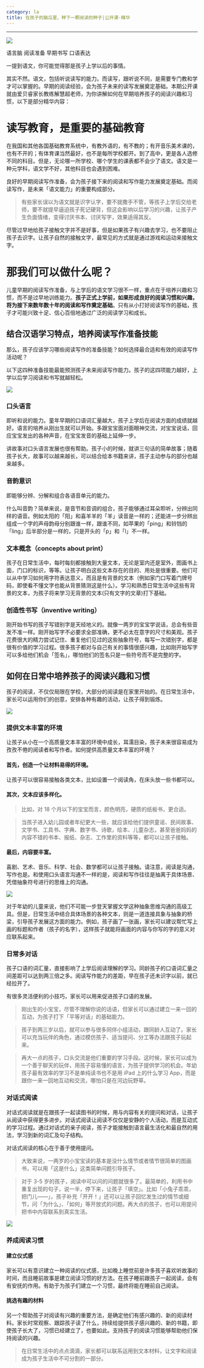 ```yaml
---
category: la
title: 在孩子的脑瓜里，种下一颗阅读的种子|公开课·精华
---
```





-----------
![](http://pics.ibrainbaby.cn/2017-08-18-la-lecture-reading-0-6-01.jpg)


语言脑  阅读准备  早期书写  口语表达 

一提到语文，你可能觉得那是孩子上学以后的事情。

其实不然。语文，包括听说读写的能力。而读写，跟听说不同，是需要专门教和学才可以掌握的。早期的阅读经验，会为孩子未来的读写发展奠定基础。本期公开课就由爱贝睿家长教练解慧超老师，为你讲解如何在早期培养孩子的阅读兴趣和习惯，以下是部分精华内容：



# 读写教育，是重要的基础教育

在我国和其他各国基础教育系统中，有教外语的，有不教的；有开音乐美术课的，也有不开的；有体育课当然最好，也不是每所学校都开。到了高中，更是各人选修不同的科目。但是，无论哪一所学校、哪个学生的课表都不会少了语文。语文是一种元学科，语文学不好，其他科目也会遇到困难。

良好的早期阅读写作准备，会为孩子接下来的阅读和写作能力发展奠定基础。而阅读写作，是未来「语文能力」的重要构成部分。

> 有些家长误以为语文就是识字认字，要不就撒手不管，等孩子上学后交给老师，要不就提早逼迫孩子死记硬背，但这会影响以后学习的兴趣，让孩子产生负面情绪，变得讨厌书本、讨厌写字，效果适得其反。

尽管过早地给孩子接触文字并不是好事，但是如果孩子有兴趣去学习，也不要阻止孩子去识字。让孩子自然的接触文字，最常见的方式就是通过游戏和运动来接触文字。

# 那我们可以做什么呢？

儿童早期的阅读写作准备，与上学后的语文学习很不一样，重点在于培养兴趣和习惯，而不是过早地训练能力。**孩子正式上学前，如果形成良好的阅读习惯和兴趣，将为接下来数年数十年的阅读和写作奠定基础**。只有从小打好阅读写作的基础，孩子才可能兴致十足、信心百倍地通过广泛的阅读学习和成长。


## 结合汉语学习特点，培养阅读写作准备技能

那么，孩子应该学习哪些阅读写作的准备技能？如何选择最合适和有效的阅读写作活动呢？

以下这四种准备技能最能预测孩子未来阅读写作能力。孩子的这四项能力越好，上学以后学习阅读和书写就越轻松。

![](http://pics.ibrainbaby.cn/2017-08-18-la-lecture-reading-0-6-02.jpg)

### 口头语言
即听和说的能力。童年早期的口语词汇量越大，孩子上学后在阅读方面的成绩就越好。语言的培养从刚出生就可以开始。多跟宝宝面对面眼神交流，对宝宝说话，回应宝宝发出的各种声音，在宝宝发音的基础上延伸一步。

讲故事对口头语言发展也很有帮助。孩子小的时候，就讲三句话的简单故事；随着孩子长大，故事可以越来越长，可以结合绘本书籍来讲，孩子主动参与的部分也越来越多。

### 音韵意识
即能够分辨、分解和组合各语音单元的能力。

什么叫音韵？简单来说，是音节和音调的组合，孩子能够通过耳朵聆听，分辨出同样的语音。例如太阳的「阳」和喜羊羊的「羊」读音是一样的；还能进一步分辨出组成一个字的声母韵母分别跟谁一样，跟谁不同，如苹果的「ping」和铃铛的「ling」后半部分是一样的，只是开头的「p」和「l」不一样。

### 文本概念（concepts about print）

孩子在日常生活中，每时每刻都接触到大量文本，无论是室内还是室外，图画书上面，门口的标识，等等。让孩子明白这些文本存在的目的、用处是很重要。他们可以从中学习如何用字符表达意义，而且是有背景的文本（例如家门口写着门牌号码，即使看不懂文字也能从背景猜测这是什么）。学习和熟悉日常生活中这些有背景的文本，为孩子将来学习无背景的文本(只有文字的文章)打下基础。


### 创造性书写（inventive writing）

刚开始书写的孩子写错别字是天经地义的。就像一两岁的宝宝学说话，总会有些音发不准一样。刚开始写字不必要求全部准确，更不必太在意字的尺寸和美观。孩子花费很大的精力尝试记住、重复他们见过的这些抽象符号，每写一次错别字，都是很有价值的学习过程。很多孩子都对与自己有关的事情很感兴趣，比如刚开始写字可以多给他们机会「签名」，哪怕他们的签名只是一些符号而不是完整的字。

## 如何在日常中培养孩子的阅读兴趣和习惯

孩子的阅读，不仅仅局限在学校，大部分的阅读是在家里开始的。在日常生活中，家长可以运用你们的创意，安排各种有趣的活动，让孩子得到锻炼。

![](http://pics.ibrainbaby.cn/2017-08-18-la-lecture-reading-0-6-03.jpg)

### 提供文本丰富的环境
让孩子从小在一个高质量文本丰富的环境中成长，耳濡目染，孩子未来很容易成为孜孜不倦的阅读者和写作者。如何提供高质量文本丰富的环境？

#### 首先，创造一个让材料易得的环境。

让孩子可以很容易接触各类文本，比如设置一个阅读角，在床头放一些书都可以。

#### 其次，文本应该多样化。

> 比如，对 18 个月以下的宝宝而言，颜色明亮，硬质的纸板书，更合适。

> 当孩子进入幼儿园或者年纪更大一些，就应该给他们提供童谣、民间故事、文学书、工具书、字典、数字书、诗歌，绘本、儿童杂志，甚至爸爸妈妈的内容不错的书本、报纸、杂志、工作里的资料等等，都可以让孩子接触。

#### 最后，内容要丰富。

喜剧、艺术、音乐、科学、社会、数学都可以让孩子接触。请注意，阅读是沟通，写作也是。和使用口头语言沟通不一样的是，阅读和写作往往是抽离于具体场景、凭借抽象符号进行的思维上的沟通。

![](http://pics.ibrainbaby.cn/2017-08-18-la-lecture-reading-0-6-04.jpg)

对于年幼的儿童来说，他们不可能一步登天掌握文学这种抽象思维沟通的高级工具。但是，日常生活中结合具体场景的各种文本，则是一道连接具象与抽象的桥梁，引导孩子发展这方面的能力。例如，孩子画了一张画，家长可以建议帮忙写上画的标题和作者（孩子的名字），这样孩子就能将画面的内容与你写的字的意义对应联系起来。



### 日常多对话

孩子口语的词汇量，直接影响了上学后阅读理解的学习。同龄孩子的口语词汇量之间差距可以达到两三倍之多。阅读写作能力的差距，早在孩子还未识字以前，就已经拉开了。

有很多灵活便利的小技巧，家长可以用来促进孩子口语的发展。

> 刚出生的小宝宝，尽管不理解你说的话语，但家长可以通过建立一来一回的互动，为孩子打下「平等对话」的基础能力。

> 孩子到两三岁以后，就可以参与很多同伴小组活动，跟同龄人互动了。家长可以充当玩伴的角色，通过模仿孩子、适当提问、分工等办法跟孩子玩起来。

> 再大一点的孩子，口头交流是他们重要的学习手段。这时候，家长可以成为一个善于聊天的玩伴，用孩子容易懂的语言，为孩子提供学习的机会。年幼孩子最有效率的学习不是单纯读书也不是用 iPad 上的什么学习 App，而是跟你一来一回地互动和交流，哪怕只是在河边玩野草。

### 对话式阅读

对话式阅读就是在跟孩子一起读图书的时候，用与内容有关的提问和对话，让孩子从阅读中获得更多进步。对话式阅读让阅读不仅仅是安静的个人活动，而是互动式的学习过程。通过对话式的亲子阅读，孩子才能接触到语言最生活化和最自然的用法，学习到新的词汇及句子结构。

对话式阅读的核心在于善于使用提问。

> 大致来说，一两岁的小宝宝读的基本是没什么情节或者情节很简单的图画书，可以用「这是什么」这类简单问题引导孩子。

> 对于 3-5 岁的孩子，阅读中可以问的问题就很多了。最简单的，利用书中重复出现的句子，说一半，停下来，让孩子「填空」。比如「小兔子乖乖，把门儿——」，孩子补充「开开！」还可以让孩子回忆发生过的情节或细节，问「为什么」、「如何」等开放式的问题。再大点的孩子，也可以用提问把书中内容联系到真实生活。


![](http://pics.ibrainbaby.cn/2017-08-18-la-lecture-reading-0-6-05.jpg)

### 养成阅读习惯

#### 建立仪式感

家长可以有意识建立一种阅读的仪式感，比如晚上睡觉前是许多孩子喜欢听故事的时间，而且睡前故事是建立阅读习惯的好方法。在孩子睡前跟孩子一起阅读，会有有安抚的作用。有助于为孩子们建立一个习惯，最终将能在睡前自己阅读。 　

#### 挑选有趣的材料

另一个帮助孩子对阅读有兴趣的重要方法，是确定他们有感兴趣的、新的阅读材料。家长时常观察、跟踪孩子读了什么，持续给提供孩子感兴趣的、新的书籍，即使孩子长大了，习惯已经建立了，也要如此。支持孩子的阅读习惯能够帮助他们保持阅读的兴趣。

> 在日常生活中的点点滴滴，家长都可以联系运用到文本材料，让文字和阅读成为孩子生活中不可分割的一部分。
